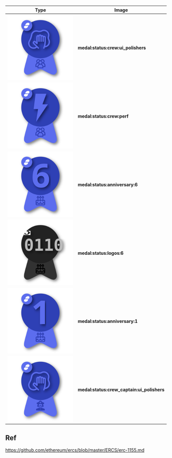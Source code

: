 
| Type                                                                   | Image                                      |
|------------------------------------------------------------------------|--------------------------------------------|
| <img alt="Sample medal" src="/src/composites/manual/composite.svg">    | **medal:status:crew:ui_polishers**         |
| <img alt="Sample medal" src="/src/composites/manual/composite_2.svg">  | **medal:status:crew:perf**                 |
| <img alt="Sample medal" src="/src/composites/manual/composite_3_.svg"> | **medal:status:anniversary:6**             |
| <img alt="Sample medal" src="/src/composites/manual/composite_4.svg">  | **medal:status:logos:6**                   |
| <img alt="Sample medal" src="/src/composites/manual/composite_5.svg">  | **medal:status:anniversary:1**             |
| <img alt="Sample medal" src="/src/composites/manual/composite_6.svg">  | **medal:status:crew_captain:ui_polishers** |

## Ref

https://github.com/ethereum/ercs/blob/master/ERCS/erc-1155.md